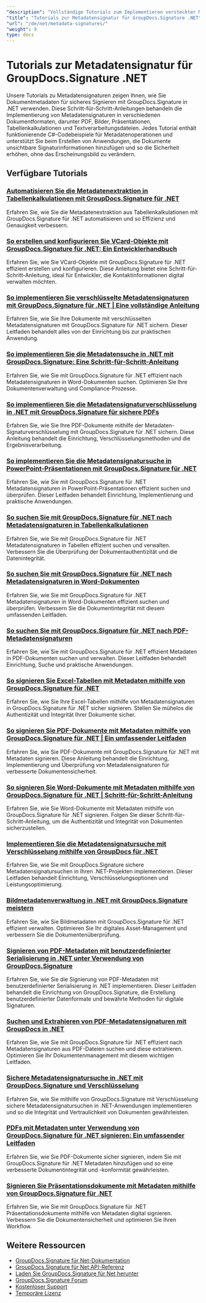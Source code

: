 ```yaml
---
"description": "Vollständige Tutorials zum Implementieren versteckter Metadatensignaturen in verschiedenen Dokumentformaten mit GroupDocs.Signature für .NET."
"title": "Tutorials zur Metadatensignatur für GroupDocs.Signature .NET"
"url": "/de/net/metadata-signatures/"
"weight": 9
type: docs
---
```

# Tutorials zur Metadatensignatur für GroupDocs.Signature .NET

Unsere Tutorials zu Metadatensignaturen zeigen Ihnen, wie Sie Dokumentmetadaten für sicheres Signieren mit GroupDocs.Signature in .NET verwenden. Diese Schritt-für-Schritt-Anleitungen behandeln die Implementierung von Metadatensignaturen in verschiedenen Dokumentformaten, darunter PDF, Bilder, Präsentationen, Tabellenkalkulationen und Textverarbeitungsdateien. Jedes Tutorial enthält funktionierende C#-Codebeispiele für Metadatenoperationen und unterstützt Sie beim Erstellen von Anwendungen, die Dokumente unsichtbare Signaturinformationen hinzufügen und so die Sicherheit erhöhen, ohne das Erscheinungsbild zu verändern.

## Verfügbare Tutorials

### [Automatisieren Sie die Metadatenextraktion in Tabellenkalkulationen mit GroupDocs.Signature für .NET](./automate-metadata-extraction-groupdocs-signature-net/)
Erfahren Sie, wie Sie die Metadatenextraktion aus Tabellenkalkulationen mit GroupDocs.Signature für .NET automatisieren und so Effizienz und Genauigkeit verbessern.

### [So erstellen und konfigurieren Sie VCard-Objekte mit GroupDocs.Signature für .NET: Ein Entwicklerhandbuch](./create-configure-vcard-groupdocs-signature-dotnet/)
Erfahren Sie, wie Sie VCard-Objekte mit GroupDocs.Signature für .NET effizient erstellen und konfigurieren. Diese Anleitung bietet eine Schritt-für-Schritt-Anleitung, ideal für Entwickler, die Kontaktinformationen digital verwalten möchten.

### [So implementieren Sie verschlüsselte Metadatensignaturen mit GroupDocs.Signature für .NET | Eine vollständige Anleitung](./encrypted-metadata-signatures-groupdocs-signature-dotnet/)
Erfahren Sie, wie Sie Ihre Dokumente mit verschlüsselten Metadatensignaturen mit GroupDocs.Signature für .NET sichern. Dieser Leitfaden behandelt alles von der Einrichtung bis zur praktischen Anwendung.

### [So implementieren Sie die Metadatensuche in .NET mit GroupDocs.Signature: Eine Schritt-für-Schritt-Anleitung](./implement-metadata-search-net-groupdocs-signature-guide/)
Erfahren Sie, wie Sie mit GroupDocs.Signature für .NET effizient nach Metadatensignaturen in Word-Dokumenten suchen. Optimieren Sie Ihre Dokumentenverwaltung und Compliance-Prozesse.

### [So implementieren Sie die Metadatensignaturverschlüsselung in .NET mit GroupDocs.Signature für sichere PDFs](./groupdocs-signature-net-metadata-encryption/)
Erfahren Sie, wie Sie Ihre PDF-Dokumente mithilfe der Metadaten-Signaturverschlüsselung mit GroupDocs.Signature für .NET sichern. Diese Anleitung behandelt die Einrichtung, Verschlüsselungsmethoden und die Ergebnisverarbeitung.

### [So implementieren Sie die Metadatensignatursuche in PowerPoint-Präsentationen mit GroupDocs.Signature für .NET](./implement-metadata-signature-search-groupdocs-net/)
Erfahren Sie, wie Sie mit GroupDocs.Signature für .NET Metadatensignaturen in PowerPoint-Präsentationen effizient suchen und überprüfen. Dieser Leitfaden behandelt Einrichtung, Implementierung und praktische Anwendungen.

### [So suchen Sie mit GroupDocs.Signature für .NET nach Metadatensignaturen in Tabellenkalkulationen](./search-metadata-signatures-spreadsheets-groupdocs-dotnet/)
Erfahren Sie, wie Sie mit GroupDocs.Signature für .NET Metadatensignaturen in Tabellen effizient suchen und verwalten. Verbessern Sie die Überprüfung der Dokumentauthentizität und die Datenintegrität.

### [So suchen Sie mit GroupDocs.Signature für .NET nach Metadatensignaturen in Word-Dokumenten](./search-metadata-signatures-word-groupdocs-signature-net/)
Erfahren Sie, wie Sie mit GroupDocs.Signature für .NET Metadatensignaturen in Word-Dokumenten effizient suchen und überprüfen. Verbessern Sie die Dokumentintegrität mit diesem umfassenden Leitfaden.

### [So suchen Sie mit GroupDocs.Signature für .NET nach PDF-Metadatensignaturen](./master-pdf-metadata-search-groupdocs-signature-dotnet/)
Erfahren Sie, wie Sie mit GroupDocs.Signature für .NET effizient Metadaten in PDF-Dokumenten suchen und verwalten. Dieser Leitfaden behandelt Einrichtung, Suche und praktische Anwendungen.

### [So signieren Sie Excel-Tabellen mit Metadaten mithilfe von GroupDocs.Signature für .NET](./sign-excel-metadata-groupdocs-net/)
Erfahren Sie, wie Sie Ihre Excel-Tabellen mithilfe von Metadatensignaturen in GroupDocs.Signature für .NET sicher signieren. Stellen Sie mühelos die Authentizität und Integrität Ihrer Dokumente sicher.

### [So signieren Sie PDF-Dokumente mit Metadaten mithilfe von GroupDocs.Signature für .NET | Ein umfassender Leitfaden](./sign-pdf-metadata-groupdocs-signature-net/)
Erfahren Sie, wie Sie PDF-Dokumente mit GroupDocs.Signature für .NET mit Metadaten signieren. Diese Anleitung behandelt die Einrichtung, Implementierung und Überprüfung von Metadatensignaturen für verbesserte Dokumentensicherheit.

### [So signieren Sie Word-Dokumente mit Metadaten mithilfe von GroupDocs.Signature für .NET | Schritt-für-Schritt-Anleitung](./sign-word-docs-metadata-groupdocs-signature-net/)
Erfahren Sie, wie Sie Word-Dokumente mit Metadaten mithilfe von GroupDocs.Signature für .NET signieren. Folgen Sie dieser Schritt-für-Schritt-Anleitung, um die Authentizität und Integrität von Dokumenten sicherzustellen.

### [Implementieren Sie die Metadatensignatursuche mit Verschlüsselung mithilfe von GroupDocs für .NET](./groupdocs-signature-metadata-search-encryption-net/)
Erfahren Sie, wie Sie mit GroupDocs.Signature sichere Metadatensignatursuchen in Ihren .NET-Projekten implementieren. Dieser Leitfaden behandelt Einrichtung, Verschlüsselungsoptionen und Leistungsoptimierung.

### [Bildmetadatenverwaltung in .NET mit GroupDocs.Signature meistern](./mastering-image-metadata-groupdocs-signature-net/)
Erfahren Sie, wie Sie Bildmetadaten mit GroupDocs.Signature für .NET effizient verwalten. Optimieren Sie Ihr digitales Asset-Management und verbessern Sie die Dokumentenüberprüfung.

### [Signieren von PDF-Metadaten mit benutzerdefinierter Serialisierung in .NET unter Verwendung von GroupDocs.Signature](./pdf-metadata-signing-custom-serialization-net/)
Erfahren Sie, wie Sie die Signierung von PDF-Metadaten mit benutzerdefinierter Serialisierung in .NET implementieren. Dieser Leitfaden behandelt die Einrichtung von GroupDocs.Signature, die Erstellung benutzerdefinierter Datenformate und bewährte Methoden für digitale Signaturen.

### [Suchen und Extrahieren von PDF-Metadatensignaturen mit GroupDocs in .NET](./search-pdf-metadata-signatures-groupdocs-dotnet/)
Erfahren Sie, wie Sie mit GroupDocs.Signature für .NET effizient nach Metadatensignaturen aus PDF-Dateien suchen und diese extrahieren. Optimieren Sie Ihr Dokumentenmanagement mit diesem wichtigen Leitfaden.

### [Sichere Metadatensignatursuche in .NET mit GroupDocs.Signature und Verschlüsselung](./groupdocs-signature-net-encryption-metadata-search/)
Erfahren Sie, wie Sie mithilfe von GroupDocs.Signature mit Verschlüsselung sichere Metadatensignatursuchen in .NET-Anwendungen implementieren und so die Integrität und Vertraulichkeit von Dokumenten gewährleisten.

### [PDFs mit Metadaten unter Verwendung von GroupDocs.Signature für .NET signieren: Ein umfassender Leitfaden](./sign-pdf-metadata-groupdocs-signature-dotnet/)
Erfahren Sie, wie Sie PDF-Dokumente sicher signieren, indem Sie mit GroupDocs.Signature für .NET Metadaten hinzufügen und so eine verbesserte Dokumentintegrität und -konformität gewährleisten.

### [Signieren Sie Präsentationsdokumente mit Metadaten mithilfe von GroupDocs.Signature für .NET](./sign-presentation-metadata-groupdocs-signature-net/)
Erfahren Sie, wie Sie mit GroupDocs.Signature für .NET Präsentationsdokumente mithilfe von Metadaten digital signieren. Verbessern Sie die Dokumentensicherheit und optimieren Sie Ihren Workflow.

## Weitere Ressourcen

- [GroupDocs.Signature für Net-Dokumentation](https://docs.groupdocs.com/signature/net/)
- [GroupDocs.Signature für Net API-Referenz](https://reference.groupdocs.com/signature/net/)
- [Laden Sie GroupDocs.Signature für Net herunter](https://releases.groupdocs.com/signature/net/)
- [GroupDocs.Signature Forum](https://forum.groupdocs.com/c/signature)
- [Kostenloser Support](https://forum.groupdocs.com/)
- [Temporäre Lizenz](https://purchase.groupdocs.com/temporary-license/)